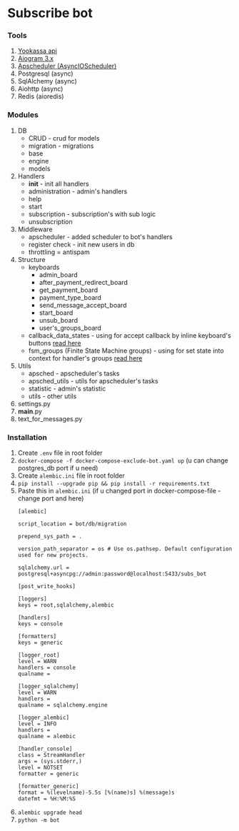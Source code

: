# Subscribe bot

### Tools

1) <a href="https://yookassa.ru/developers/payment-acceptance/scenario-extensions/recurring-payments">Yookassa api</a>
2) <a href="https://docs.aiogram.dev/en/dev-3.x/">Aiogram 3.x </a>
3) <a href="https://apscheduler.readthedocs.io/en/3.x/">Apscheduler (AsyncIOScheduler)</a>
4) Postgresql (async)
5) SqlAlchemy (async)
6) Aiohttp (async)
7) Redis (aioredis)

### Modules

1) DB
    - CRUD - crud for models
    - migration - migrations
    - base
    - engine
    - models
2) Handlers
    - __init__ - init all handlers
    - administration - admin's handlers
    - help
    - start
    - subscription - subscription's with sub logic
    - unsubscription
3) Middleware
    - apscheduler - added scheduler to bot's handlers
    - register check - init new users in db
    - throttling = antispam
4) Structure
    - keyboards
        - admin_board
        - after_payment_redirect_board
        - get_payment_board
        - payment_type_board
        - send_message_accept_board
        - start_board
        - unsub_board
        - user's_groups_board
    - callback_data_states - using for accept callback by inline keyboard's
      buttons <a href="https://docs.aiogram.dev/en/dev-3.x/dispatcher/filters/callback_data.html">read here</a>
    - fsm_groups (Finite State Machine groups) - using for set state into context for handler's
      groups <a href="https://docs.aiogram.dev/en/dev-3.x/dispatcher/finite_state_machine/index.html">read here</a>
5) Utils
    - apsched - apscheduler's tasks
    - apsched_utils - utils for apscheduler's tasks
    - statistic - admin's statistic
    - utils - other utils
6) settings.py
7) __main__.py
8) text_for_messages.py

### Installation
1) Create ```.env``` file in root folder
2) ```docker-compose -f docker-compose-exclude-bot.yaml up``` (u can change postgres_db port if u need)
3) Create ```alembic.ini``` file in root folder
4) ```pip install --upgrade pip && pip install -r requirements.txt```
5) Paste this in ```alembic.ini``` (if u changed port in docker-compose-file - change port and here)
    ```
   [alembic]
   
   script_location = bot/db/migration
   
   prepend_sys_path = .
   
   version_path_separator = os # Use os.pathsep. Default configuration used for new projects.
   
   sqlalchemy.url = postgresql+asyncpg://admin:password@localhost:5433/subs_bot
   
   [post_write_hooks]
   
   [loggers]
   keys = root,sqlalchemy,alembic
   
   [handlers]
   keys = console
   
   [formatters]
   keys = generic
   
   [logger_root]
   level = WARN
   handlers = console
   qualname =
   
   [logger_sqlalchemy]
   level = WARN
   handlers =
   qualname = sqlalchemy.engine
   
   [logger_alembic]
   level = INFO
   handlers =
   qualname = alembic
   
   [handler_console]
   class = StreamHandler
   args = (sys.stderr,)
   level = NOTSET
   formatter = generic
   
   [formatter_generic]
   format = %(levelname)-5.5s [%(name)s] %(message)s
   datefmt = %H:%M:%S

   ```
6) ```alembic upgrade head```
7) ```python -m bot```